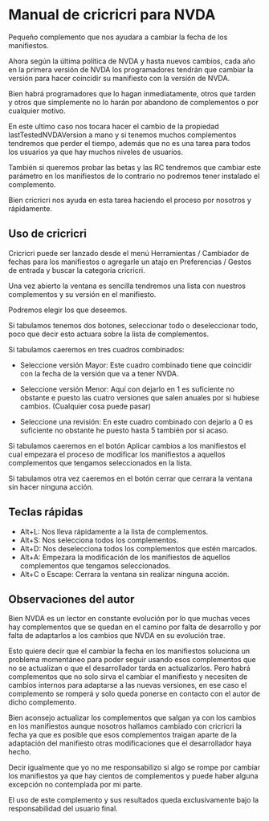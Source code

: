 # Manual de cricricri para NVDA

Pequeño complemento que nos ayudara a cambiar la fecha de los manifiestos.

Ahora según la última política de NVDA y hasta nuevos cambios, cada año en la primera versión de NVDA los programadores tendrán que cambiar la versión para hacer coincidir su manifiesto con la versión de NVDA.

Bien habrá programadores que lo hagan inmediatamente, otros que tarden y otros que simplemente no lo harán por abandono de complementos o por cualquier motivo.

En este ultimo caso nos tocara hacer el cambio de la propiedad lastTestedNVDAVersion a mano y si tenemos muchos complementos tendremos que perder el tiempo, además que no es una tarea para todos los usuarios ya que hay muchos niveles de usuarios.

También si queremos probar las betas y las RC tendremos que cambiar este parámetro en los manifiestos de lo contrario no podremos tener instalado el complemento.

Bien cricricri nos ayuda en esta tarea haciendo el proceso por nosotros y rápidamente.

## Uso de cricricri

Cricricri puede ser lanzado desde el menú Herramientas / Cambiador de fechas para los manifiestos o agregarle un atajo en Preferencias / Gestos de entrada y buscar la categoría cricricri.

Una vez abierto la ventana es sencilla tendremos una lista con nuestros complementos y su versión en el manifiesto.

Podremos elegir los que deseemos.

Si tabulamos tenemos dos botones, seleccionar todo o deseleccionar todo, poco que decir esto actuara sobre la lista de complementos.

Si tabulamos caeremos en tres cuadros combinados:

* Seleccione versión Mayor: Este cuadro combinado tiene que coincidir con la fecha de la versión que va a tener NVDA.

* Seleccione versión Menor: Aquí con dejarlo en 1 es suficiente no obstante e puesto las cuatro versiones que salen anuales por si hubiese cambios. (Cualquier cosa puede pasar)

* Seleccione una revisión: En este cuadro combinado con dejarlo a 0 es suficiente no obstante he puesto hasta 5 también por si acaso.

Si tabulamos caeremos en el botón Aplicar cambios a los manifiestos el cual empezara el proceso de modificar los manifiestos a aquellos complementos que tengamos seleccionados en la lista.

Si tabulamos otra vez caeremos en el botón cerrar que cerrara la ventana sin hacer ninguna acción.

## Teclas rápidas

* Alt+L: Nos lleva rápidamente a la lista de complementos.
* Alt+S: Nos selecciona todos los complementos.
* Alt+D: Nos deselecciona todos los complementos que estén marcados.
* Alt+A: Empezara la modificación de los manifiestos de aquellos complementos que tengamos seleccionados.
* Alt+C o Escape: Cerrara la ventana sin realizar ninguna acción.

## Observaciones del autor

Bien NVDA es un lector en constante evolución por lo que muchas veces hay complementos que se quedan en el camino por falta de desarrollo y por falta de adaptarlos a los cambios que NVDA en su evolución trae.

Esto quiere decir que el cambiar la fecha en los manifiestos soluciona un problema momentáneo para poder seguir usando esos complementos que no se actualizan o que el desarrollador tarda en actualizarlos. Pero habrá complementos que no solo sirva el cambiar el manifiesto y necesiten de cambios internos para adaptarse a las nuevas versiones, en ese caso el complemento se romperá y solo queda ponerse en contacto con el autor de dicho complemento.

Bien aconsejo actualizar los complementos que salgan ya con los cambios en los manifiestos aunque nosotros hallamos cambiado con cricricri la fecha ya que es posible que esos complementos traigan aparte de la adaptación del manifiesto otras modificaciones que el desarrollador haya hecho.

Decir igualmente que yo no me responsabilizo si algo se rompe por cambiar los manifiestos ya que hay cientos de complementos y puede haber alguna excepción no contemplada por mi parte.

El uso de este complemento y sus resultados queda exclusivamente bajo la responsabilidad del usuario final.
